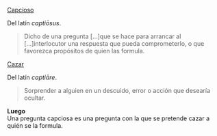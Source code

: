 [Capcioso](http://lema.rae.es/drae/?val=capcioso)

Del latín _captiōsus_.

> Dicho de una pregunta [...]que se hace para arrancar al [...]interlocutor una respuesta que pueda comprometerlo, o que favorezca propósitos de quien las formula.


[Cazar](http://lema.rae.es/drae/?val=cazar)

Del latín _captiāre_.

> Sorprender a alguien en un descuido, error o acción que desearía ocultar.

**Luego**  
Una pregunta capciosa es una pregunta con la que se pretende cazar a quién se la formula.
